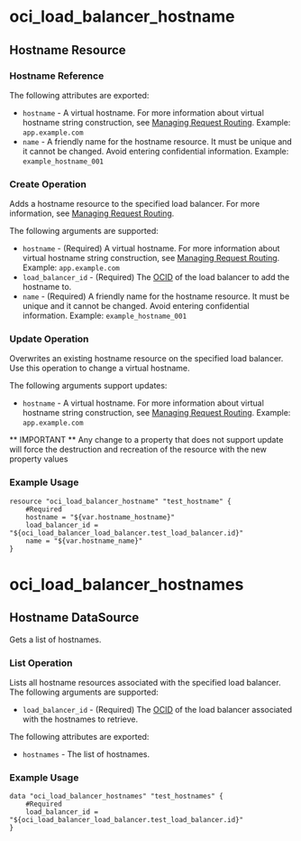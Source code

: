 # oci_load_balancer_hostname

## Hostname Resource

### Hostname Reference

The following attributes are exported:

* `hostname` - A virtual hostname. For more information about virtual hostname string construction, see [Managing Request Routing](https://docs.us-phoenix-1.oraclecloud.com/Content/Balance/Tasks/managingrequest.htm#routing).  Example: `app.example.com` 
* `name` - A friendly name for the hostname resource. It must be unique and it cannot be changed. Avoid entering confidential information.  Example: `example_hostname_001` 



### Create Operation
Adds a hostname resource to the specified load balancer. For more information, see
[Managing Request Routing](https://docs.us-phoenix-1.oraclecloud.com/Content/Balance/Tasks/managingrequest.htm).


The following arguments are supported:

* `hostname` - (Required) A virtual hostname. For more information about virtual hostname string construction, see [Managing Request Routing](https://docs.us-phoenix-1.oraclecloud.com/Content/Balance/Tasks/managingrequest.htm#routing).  Example: `app.example.com` 
* `load_balancer_id` - (Required) The [OCID](https://docs.us-phoenix-1.oraclecloud.com/Content/General/Concepts/identifiers.htm) of the load balancer to add the hostname to.
* `name` - (Required) A friendly name for the hostname resource. It must be unique and it cannot be changed. Avoid entering confidential information.  Example: `example_hostname_001` 


### Update Operation
Overwrites an existing hostname resource on the specified load balancer. Use this operation to change a
virtual hostname.


The following arguments support updates:
* `hostname` - A virtual hostname. For more information about virtual hostname string construction, see [Managing Request Routing](https://docs.us-phoenix-1.oraclecloud.com/Content/Balance/Tasks/managingrequest.htm#routing).  Example: `app.example.com` 


** IMPORTANT **
Any change to a property that does not support update will force the destruction and recreation of the resource with the new property values

### Example Usage

```hcl
resource "oci_load_balancer_hostname" "test_hostname" {
	#Required
	hostname = "${var.hostname_hostname}"
	load_balancer_id = "${oci_load_balancer_load_balancer.test_load_balancer.id}"
	name = "${var.hostname_name}"
}
```

# oci_load_balancer_hostnames

## Hostname DataSource

Gets a list of hostnames.

### List Operation
Lists all hostname resources associated with the specified load balancer.
The following arguments are supported:

* `load_balancer_id` - (Required) The [OCID](https://docs.us-phoenix-1.oraclecloud.com/Content/General/Concepts/identifiers.htm) of the load balancer associated with the hostnames to retrieve. 


The following attributes are exported:

* `hostnames` - The list of hostnames.

### Example Usage

```hcl
data "oci_load_balancer_hostnames" "test_hostnames" {
	#Required
	load_balancer_id = "${oci_load_balancer_load_balancer.test_load_balancer.id}"
}
```